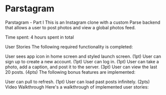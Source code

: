 # Parstagram
Parstagram - Part I
This is an Instagram clone with a custom Parse backend that allows a user to post photos and view a global photos feed.

Time spent: 4 hours spent in total

User Stories
The following required functionality is completed:

 User sees app icon in home screen and styled launch screen. (1pt)
 User can sign up to create a new account. (1pt)
 User can log in. (1pt)
 User can take a photo, add a caption, and post it to the server. (3pt)
 User can view the last 20 posts. (4pts)
The following bonus features are implemented:

 User can pull to refresh. (1pt)
 User can load past posts infinitely. (2pts)
Video Walkthrough
Here's a walkthrough of implemented user stories:

